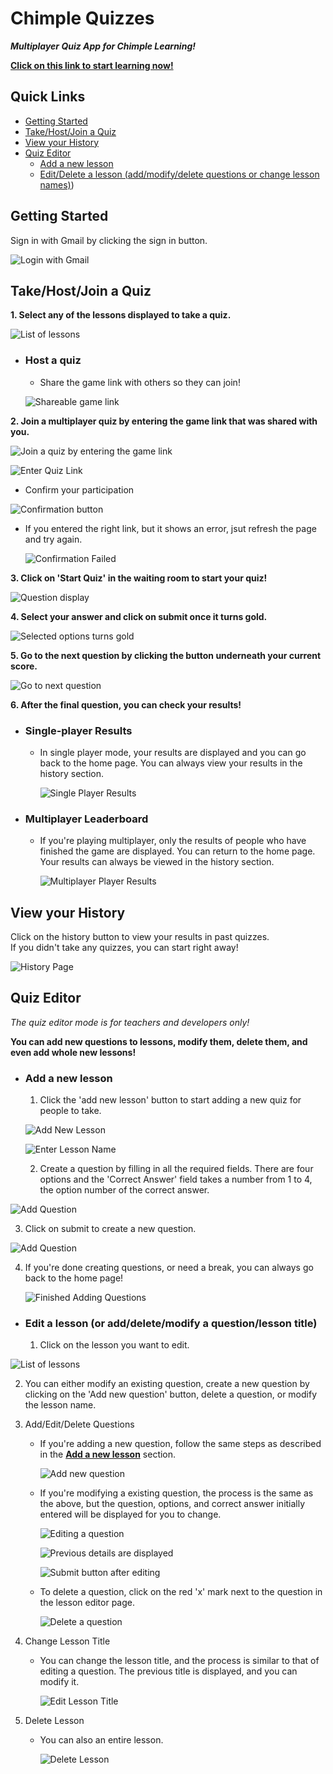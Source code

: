 # Chimple Quizzes
***Multiplayer Quiz App for Chimple Learning!***  

[**Click on this link to start learning now!**](https://chandradithyaj.github.io/chimplequiz)

## Quick Links  
  - [Getting Started](https://github.com/ChandradithyaJ/chimplequiz#getting-started)  
  - [Take/Host/Join a Quiz](https://github.com/ChandradithyaJ/chimplequiz#takehostjoin-a-quiz)
  - [View your History](https://github.com/ChandradithyaJ/chimplequiz/#view-your-history)
  - [Quiz Editor](https://github.com/ChandradithyaJ/chimplequiz/#quiz-editor)
    - [Add a new lesson](https://github.com/ChandradithyaJ/chimplequiz/#add-a-new-lesson)
    - [Edit/Delete a lesson (add/modify/delete questions or change lesson names)](https://github.com/ChandradithyaJ/chimplequiz/edit/main/README.md#edit-a-lesson-or-adddeletemodify-a-questionlesson-title))

## Getting Started
Sign in with Gmail by clicking the sign in button.  

![Login with Gmail](https://github.com/ChandradithyaJ/chimplequiz/blob/main/src/images/getting-started.png)

## Take/Host/Join a Quiz
**1. Select any of the lessons displayed to take a quiz.**  

![List of lessons](https://github.com/ChandradithyaJ/chimplequiz/blob/main/src/images/select-lesson.png)

 - ### Host a quiz
   - Share the game link with others so they can join!
  
   ![Shareable game link](https://github.com/ChandradithyaJ/chimplequiz/blob/main/src/images/host-quiz.png)
 
**2. Join a multiplayer quiz by entering the game link that was shared with you.**  

![Join a quiz by entering the game link](https://github.com/ChandradithyaJ/chimplequiz/blob/main/src/images/join-quiz.png)  

![Enter Quiz Link](https://github.com/ChandradithyaJ/chimplequiz/blob/main/src/images/enter-link.png)

 - Confirm your participation

![Confirmation button](https://github.com/ChandradithyaJ/chimplequiz/blob/main/src/images/confirmation.png)  

 - If you entered the right link, but it shows an error, jsut refresh the page and try again.

   ![Confirmation Failed](https://github.com/ChandradithyaJ/chimplequiz/blob/main/src/images/confirmation-failed.png)

**3. Click on 'Start Quiz' in the waiting room to start your quiz!**  

![Question display](https://github.com/ChandradithyaJ/chimplequiz/blob/main/src/images/question-display.png)

**4. Select your answer and click on submit once it turns gold.**  

![Selected options turns gold](https://github.com/ChandradithyaJ/chimplequiz/blob/main/src/images/verify-images.png)

**5. Go to the next question by clicking the button underneath your current score.**  

![Go to next question](https://github.com/ChandradithyaJ/chimplequiz/blob/main/src/images/check-answer.png)

**6. After the final question, you can check your results!**
- ### Single-player Results
  - In single player mode, your results are displayed and you can go back to the home page. You can always view your results in the history section.

    ![Single Player Results](https://github.com/ChandradithyaJ/chimplequiz/blob/main/src/images/single-player-results.png)
    
 - ### Multiplayer Leaderboard
   - If you're playing multiplayer, only the results of people who have finished the game are displayed. You can return to the home page. Your results can always be viewed in the history section.
  
     ![Multiplayer Player Results](https://github.com/ChandradithyaJ/chimplequiz/blob/main/src/images/multiplayer-results.png)

## View your History
Click on the history button to view your results in past quizzes.  
If you didn't take any quizzes, you can start right away!  

![History Page](https://github.com/ChandradithyaJ/chimplequiz/blob/main/src/images/quiz-history.png)

## Quiz Editor
*The quiz editor mode is for teachers and developers only!*  

**You can add new questions to lessons, modify them, delete them, and even add whole new lessons!**  
 - ### Add a new lesson
   1. Click the 'add new lesson' button to start adding a new quiz for people to take.

    ![Add New Lesson](https://github.com/ChandradithyaJ/chimplequiz/blob/main/src/images/add-new-lesson.png)

    ![Enter Lesson Name](https://github.com/ChandradithyaJ/chimplequiz/blob/main/src/images/add-lesson.png)

   2. Create a question by filling in all the required fields. There are four options and the 'Correct Answer' field takes a number from 1 to 4, the option number of the correct answer.
  
  ![Add Question](https://github.com/ChandradithyaJ/chimplequiz/blob/main/src/images/add-ques-1.png)

   3. Click on submit to create a new question.

  ![Add Question](https://github.com/ChandradithyaJ/chimplequiz/blob/main/src/images/add-ques-2.png)
   
   4. If you're done creating questions, or need a break, you can always go back to the home page!

      ![Finished Adding Questions](https://github.com/ChandradithyaJ/chimplequiz/blob/main/src/images/finish-add-ques.png)

 - ### Edit a lesson (or add/delete/modify a question/lesson title)
   1. Click on the lesson you want to edit.
  
  ![List of lessons](https://github.com/ChandradithyaJ/chimplequiz/blob/main/src/images/select-lesson.png)

   2. You can either modify an existing question, create a new question by clicking on the 'Add new question' button, delete a question, or modify the lesson name.
      
   3. Add/Edit/Delete Questions
      
      - If you're adding a new question, follow the same steps as described in the [**Add a new lesson**](https://github.com/ChandradithyaJ/chimplequiz#add-a-new-lesson) section.

        ![Add new question](https://github.com/ChandradithyaJ/chimplequiz/blob/main/src/images/add-new-question.png)

      - If you're modifying a existing question, the process is the same as the above, but the question, options, and correct answer initially entered will be displayed for you to change.
     
        ![Editing a question](https://github.com/ChandradithyaJ/chimplequiz/blob/main/src/images/edit-question-1.png)

        ![Previous details are displayed](https://github.com/ChandradithyaJ/chimplequiz/blob/main/src/images/edit-question-2.png)

        ![Submit button after editing](https://github.com/ChandradithyaJ/chimplequiz/blob/main/src/images/edit-question-3.png)

      - To delete a question, click on the red 'x' mark next to the question in the lesson editor page.
     
        ![Delete a question](https://github.com/ChandradithyaJ/chimplequiz/blob/main/src/images/DeleteQuestion.png)


  4. Change Lesson Title

     - You can change the lesson title, and the process is similar to that of editing a question. The previous title is displayed, and you can modify it.

       ![Edit Lesson Title](https://github.com/ChandradithyaJ/chimplequiz/blob/main/src/images/change-lesson-name.png)


  5. Delete Lesson

     - You can also an entire lesson.
    
       ![Delete Lesson](https://github.com/ChandradithyaJ/chimplequiz/blob/main/src/images/delete-lesson.png)
